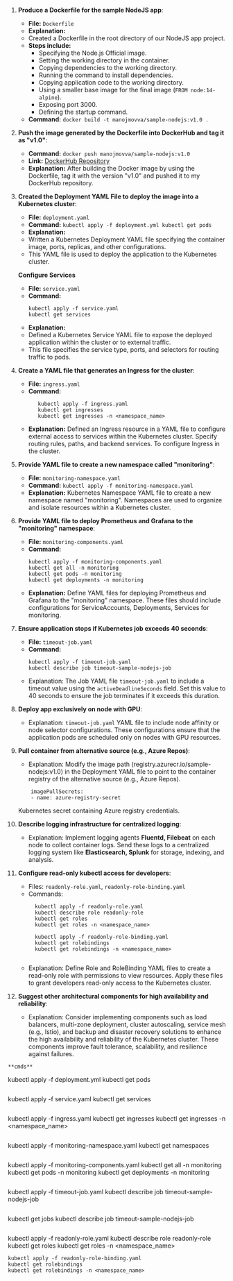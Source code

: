 1. **Produce a Dockerfile for the sample NodeJS app**:
   - **File:** `Dockerfile`
   - **Explanation:** 
   - Created a Dockerfile in the root directory of our NodeJS app project.
   - **Steps include:**
      - Specifying the Node.js Official image.
      - Setting the working directory in the container.
      - Copying dependencies to the working directory.
      - Running the command to install dependencies.
      - Copying application code to the working directory.
      - Using a smaller base image for the final image (`FROM node:14-alpine`).
      - Exposing port 3000.
      - Defining the startup command.
   - **Command:** `docker build -t manojmovva/sample-nodejs:v1.0 .`

 
2. **Push the image generated by the Dockerfile into DockerHub and tag it as "v1.0"**:
   - **Command:** `docker push manojmovva/sample-nodejs:v1.0`
   - **Link:** [DockerHub Repository](https://hub.docker.com/r/manojmovva/sample-nodejs)
   - **Explanation:** After building the Docker image by using the Dockerfile, tag it with the version "v1.0" and pushed it to my DockerHub repository.

3. **Created the Deployment YAML File to deploy the image into a Kubernetes cluster**:
   - **File:** `deployment.yaml`
   - **Command:** 
         ```
            kubectl apply -f deployment.yml
            kubectl get pods
         ```
   - **Explanation:** 
    - Written a Kubernetes Deployment YAML file specifying the container image, ports, replicas, and other configurations. 
    - This YAML file is used to deploy the application to the Kubernetes cluster.

   **Configure Services**

   - **File:** `service.yaml`
   - **Command:** 
      ```
      kubectl apply -f service.yaml
      kubectl get services
      ```
   - **Explanation:** 
   - Defined a Kubernetes Service YAML file to expose the deployed application within the cluster or to external traffic.
   - This file specifies the service type, ports, and selectors for routing traffic to pods.


4. **Create a YAML file that generates an Ingress for the cluster**:
   - **File:** `ingress.yaml`
   - **Command:** 
      ```
         kubectl apply -f ingress.yaml
         kubectl get ingresses
         kubectl get ingresses -n <namespace_name>
      ```
   - **Explanation:** Defined an Ingress resource in a YAML file to configure external access to services within the Kubernetes cluster. Specify routing rules, paths, and backend services. To configure Ingress in the cluster.

5. **Provide YAML file to create a new namespace called "monitoring"**:
   - **File:** `monitoring-namespace.yaml`
   - **Command:** `kubectl apply -f monitoring-namespace.yaml`
   - **Explanation:** Kubernetes Namespace YAML file to create a new namespace named "monitoring". Namespaces are used to organize and isolate resources within a Kubernetes cluster.

6. **Provide YAML file to deploy Prometheus and Grafana to the "monitoring" namespace**:
   - **File:** `monitoring-components.yaml`
   - **Command:** 
      ```
      kubectl apply -f monitoring-components.yaml
      kubectl get all -n monitoring
      kubectl get pods -n monitoring
      kubectl get deployments -n monitoring

      ```
   - **Explanation:** Define YAML files for deploying Prometheus and Grafana to the "monitoring" namespace. These files should include configurations for ServiceAccounts, Deployments, Services for monitoring.

7. **Ensure application stops if Kubernetes job exceeds 40 seconds**:
   - **File:** `timeout-job.yaml`
   - **Command:** 
      ```
      kubectl apply -f timeout-job.yaml
      kubectl describe job timeout-sample-nodejs-job
      ```
   - Explanation: The Job YAML file `timeout-job.yaml` to include a timeout value using the `activeDeadlineSeconds` field. Set this value to 40 seconds to ensure the job terminates if it exceeds this duration.

8. **Deploy app exclusively on node with GPU**:
   - Explanation: `timeout-job.yaml` YAML file to include node affinity or node selector configurations. These configurations ensure that the application pods are scheduled only on nodes with GPU resources.

9. **Pull container from alternative source (e.g., Azure Repos)**:
   - Explanation: Modify the image path (registry.azurecr.io/sample-nodejs:v1.0) in the Deployment YAML file to point to the container registry of the alternative source (e.g., Azure Repos). 
   ``` 
       imagePullSecrets: 
       - name: azure-registry-secret
   ```
    Kubernetes secret containing Azure registry credentials.

10. **Describe logging infrastructure for centralized logging**:
    - Explanation: Implement logging agents **Fluentd, Filebeat** on each node to collect container logs. Send these logs to a centralized logging system like **Elasticsearch, Splunk** for storage, indexing, and analysis.

11. **Configure read-only kubectl access for developers**:
    - Files: `readonly-role.yaml`, `readonly-role-binding.yaml`
    - Commands: 
       ```
         kubectl apply -f readonly-role.yaml
         kubectl describe role readonly-role
         kubectl get roles
         kubectl get roles -n <namespace_name>

         kubectl apply -f readonly-role-binding.yaml
         kubectl get rolebindings
         kubectl get rolebindings -n <namespace_name>


       ```
    - Explanation: Define Role and RoleBinding YAML files to create a read-only role with permissions to view resources. Apply these files to grant developers read-only access to the Kubernetes cluster.

12. **Suggest other architectural components for high availability and reliability**:
    - Explanation: Consider implementing components such as load balancers, multi-zone deployment, cluster autoscaling, service mesh (e.g., Istio), and backup and disaster recovery solutions to enhance the high availability and reliability of the Kubernetes cluster. These components improve fault tolerance, scalability, and resilience against failures.


```
**cmds**
```
kubectl apply -f deployment.yml
kubectl get pods
```

```
kubectl apply -f service.yaml
kubectl get services
```
```
kubectl apply -f ingress.yaml
kubectl get ingresses
kubectl get ingresses -n <namespace_name>

```

```
kubectl apply -f monitoring-namespace.yaml
kubectl get namespaces
```

```
kubectl apply -f monitoring-components.yaml
kubectl get all -n monitoring
kubectl get pods -n monitoring
kubectl get deployments -n monitoring

```
```
kubectl apply -f timeout-job.yaml
kubectl describe job timeout-sample-nodejs-job
```
```
kubectl get jobs
kubectl describe job timeout-sample-nodejs-job
```
```
kubectl apply -f readonly-role.yaml
kubectl describe role readonly-role
kubectl get roles
kubectl get roles -n <namespace_name>

```
kubectl apply -f readonly-role-binding.yaml
kubectl get rolebindings
kubectl get rolebindings -n <namespace_name>


```